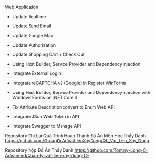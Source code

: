 Web Application

- Update Realtime
- Update Send Email
- Update Google Map
- Update Authorization
- Update Shopping Cart + Check Out
- Using Host Builder, Service Provider and Dependency Injection
- Integrate External Login
- Integrate reCAPTCHA v2 (Google) in Register
WinForms

- Using Host Builder, Service Provider and Dependency Injection with Windows Forms on .NET Core 3
- Fix Attribute Description convert to Enum
Web API

- Integrate JSon Web Token in API
- Integrate Swagger to Manage API

Repository Ghi Lại Quá Trình Hoàn Thành Đồ Án Môn Học Thầy Danh
https://github.com/GroupDoAnVatLieuXayDung/QL_Vat_Lieu_Xay_Dung

Repository Nộp Đồ Án Thầy Danh
https://github.com/Tommy-Long-C-Advanced/Quan-ly-vat-lieu-xay-dung-C-
